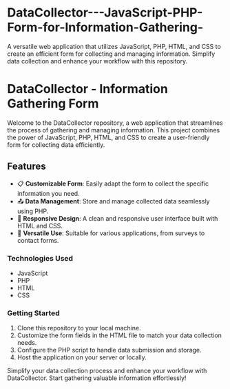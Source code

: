 # DataCollector---JavaScript-PHP-Form-for-Information-Gathering-
A versatile web application that utilizes JavaScript, PHP, HTML, and CSS to create an efficient form for collecting and managing information. Simplify data collection and enhance your workflow with this repository.

# DataCollector - Information Gathering Form

Welcome to the DataCollector repository, a web application that streamlines the process of gathering and managing information. This project combines the power of JavaScript, PHP, HTML, and CSS to create a user-friendly form for collecting data efficiently.

## Features
- 📋 **Customizable Form**: Easily adapt the form to collect the specific information you need.
- 📤 **Data Management**: Store and manage collected data seamlessly using PHP.
- 🎨 **Responsive Design**: A clean and responsive user interface built with HTML and CSS.
- 💼 **Versatile Use**: Suitable for various applications, from surveys to contact forms.

### Technologies Used
- JavaScript
- PHP
- HTML
- CSS

### Getting Started
1. Clone this repository to your local machine.
2. Customize the form fields in the HTML file to match your data collection needs.
3. Configure the PHP script to handle data submission and storage.
4. Host the application on your server or locally.

Simplify your data collection process and enhance your workflow with DataCollector. Start gathering valuable information effortlessly!